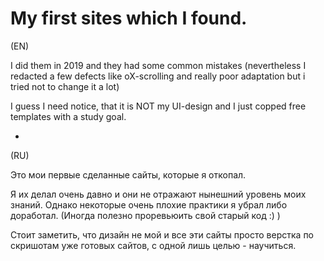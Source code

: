 # My first sites which I found.

(EN)

I did them in 2019 and they had some common mistakes (nevertheless I redacted a few defects like oX-scrolling and really poor adaptation but i tried not to change it a lot)

I guess I need notice, that it is NOT my UI-design and I just copped free templates with a study goal.

-

(RU)

Это мои первые сделанные сайты, которые я откопал.

Я их делал очень давно и они не отражают нынешний уровень моих знаний. Однако некоторые очень плохие практики я убрал либо доработал.
(Иногда полезно проревьюить свой старый код :) )

Стоит заметить, что дизайн не мой и все эти сайты просто верстка по скришотам уже готовых сайтов, с одной лишь целью - научиться. 
 
